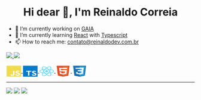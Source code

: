 <h1 align="center">Hi dear 👋, I'm Reinaldo Correia</h1>

- 🔭 I’m currently working on [GAIA](https://www.gaia.dev/)
- 🌱 I’m currently learning [React](https://pt-br.reactjs.org) with [Typescript](https://www.typescriptlang.org)
- 📫 How to reach me: contato@reinaldodev.com.br

 <div>
  <a href="https://github.com/ReinaldoCS">
  <img height="160em" src="https://github-readme-stats.vercel.app/api?username=reinaldocs&show_icons=true&theme=radical&include_all_commits=true&count_private=true"/>
  <img height="160em" src="https://github-readme-stats.vercel.app/api/top-langs/?username=reinaldocs&layout=compact&langs_count=7&theme=radical"/>
</div>

<div style="display: inline_block"><br>
  <img align="center" alt="rei-Js" height="30" width="40" src="https://raw.githubusercontent.com/devicons/devicon/master/icons/javascript/javascript-plain.svg">
  <img align="center" alt="rei-Ts" height="30" width="40" src="https://raw.githubusercontent.com/devicons/devicon/master/icons/typescript/typescript-plain.svg">
  <img align="center" alt="rei-React" height="30" width="40" src="https://raw.githubusercontent.com/devicons/devicon/master/icons/react/react-original.svg">
  <img align="center" alt="rei-HTML" height="30" width="40" src="https://raw.githubusercontent.com/devicons/devicon/master/icons/html5/html5-original.svg">
  <img align="center" alt="rei-CSS" height="30" width="40" src="https://raw.githubusercontent.com/devicons/devicon/master/icons/css3/css3-original.svg">
</div>

---

<div>
  <a href = "mailto:santosdoscorreiareinaldo@gmail.com"><img src="https://img.shields.io/badge/-Gmail-%23333?style=for-the-badge&logo=gmail&logoColor=white" target="_blank"></a>
  <a href="https://www.linkedin.com/in/reinaldo-correia-ba19ab179/" target="_blank"><img src="https://img.shields.io/badge/-LinkedIn-%230077B5?style=for-the-badge&logo=linkedin&logoColor=white" target="_blank"></a>
    <a href="https://www.instagram.com/reinaldo3ds/" target="_blank"><img src="https://img.shields.io/badge/Instagram-E4405F?style=for-the-badge&logo=instagram&logoColor=white" target="_blank"></a>  
</div>
